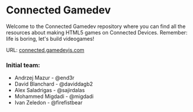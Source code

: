 # Connected Gamedev

Welcome to the Connected Gamedev repository where you can find all the resources about making HTML5 games on Connected Devices. Remember: life is boring, let's build videogames!

URL: [connected.gamedevjs.com](http://connected.gamedevjs.com/)

### Initial team:
- Andrzej Mazur - @end3r
- David Blanchard - @daviddagb2
- Alex Saladrigas - @sajirdalas 
- Mohammed Migdadi - @migdadi
- Ivan Zeledon - @firefistbear